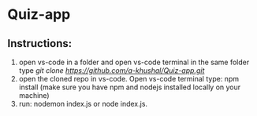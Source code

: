 # Quiz-app

## Instructions:
1. open vs-code in a folder and open vs-code terminal in the same folder type _git clone https://github.com/a-khushal/Quiz-app.git_ 
2. open the cloned repo in vs-code. Open vs-code terminal type: npm install (make sure you have npm and nodejs installed locally on your machine)
3. run: nodemon index.js or node index.js.
